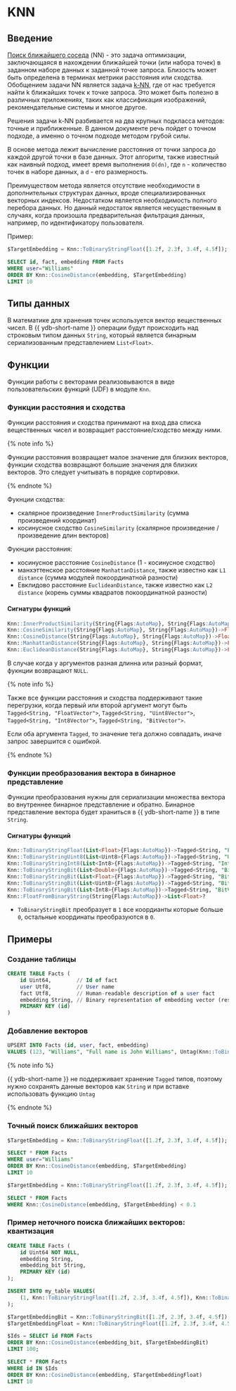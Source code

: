 # KNN
## Введение

[Поиск ближайшего соседа](https://en.wikipedia.org/wiki/Nearest_neighbor_search) (NN) - это задача оптимизации, заключающаяся в нахождении ближайшей точки (или набора точек) в заданном наборе данных к заданной точке запроса. Близость может быть определена в терминах метрики расстояния или сходства.
Обобщением задачи NN является задача [k-NN](https://en.wikipedia.org/wiki/K-nearest_neighbors_algorithm), где от нас требуется найти k ближайших точек к точке запроса. Это может быть полезно в различных приложениях, таких как классификация изображений, рекомендательные системы и многое другое.

Решения задачи k-NN разбивается на два крупных подкласса методов: точные и приближенные. В данном документе речь пойдет о точном подходе, а именно о точном подходе методом грубой силы.

В основе метода лежит вычисление расстояния от точки запроса до каждой другой точки в базе данных. Этот алгоритм, также известный как наивный подход, имеет время выполнения `O(dn)`, где `n` - количество точек в наборе данных, а `d` - его размерность.

Преимуществом метода является отсутствие необходимости в дополнительных структурах данных, вроде специализированных векторных индексов.
Недостатком является необходимость полного перебора данных. Но данный недостаток является несущественным в случаях, когда произошла предварительная фильтрация данных, например, по идентификатору пользователя.

Пример:

```sql
$TargetEmbedding = Knn::ToBinaryStringFloat([1.2f, 2.3f, 3.4f, 4.5f]);

SELECT id, fact, embedding FROM Facts
WHERE user="Williams"
ORDER BY Knn::CosineDistance(embedding, $TargetEmbedding)
LIMIT 10
```

## Типы данных

В математике для хранения точек используется вектор вещественных чисел.
В {{ ydb-short-name }} операции будут происходить над строковым типом данных `String`, который является бинарным сериализованным представлением `List<Float>`.

## Функции

Функции работы с векторами реализовываются в виде пользовательских функций (UDF) в модуле `Knn`.

### Функции расстояния и сходства

Функции расстояния и сходства принимают на вход два списка вещественных чисел и возвращает расстояние/сходство между ними.

{% note info %}

Функции расстояния возвращает малое значение для близких векторов, функции сходства возвращают большие значения для близких векторов. Это следует учитывать в порядке сортировки.

{% endnote %}

Фукнции сходства:
* скалярное произведение `InnerProductSimilarity` (сумма произведений координат)
* косинусное сходство `CosineSimilarity` (скалярное произведение / произведение длин векторов)

Фукнции расстояния:
* косинусное расстояние `CosineDistance` (1 - косинусное сходство)
* манхэттенское расстояние `ManhattanDistance`, также известно как `L1 distance`  (сумма модулей покоординатной разности)
* Евклидово расстояние `EuclideanDistance`, также известно как `L2 distance` (корень суммы квадратов покоординатной разности)

#### Сигнатуры функций

```sql
Knn::InnerProductSimilarity(String{Flags:AutoMap}, String{Flags:AutoMap})->Float?
Knn::CosineSimilarity(String{Flags:AutoMap}, String{Flags:AutoMap})->Float?
Knn::CosineDistance(String{Flags:AutoMap}, String{Flags:AutoMap})->Float?
Knn::ManhattanDistance(String{Flags:AutoMap}, String{Flags:AutoMap})->Float?
Knn::EuclideanDistance(String{Flags:AutoMap}, String{Flags:AutoMap})->Float?
```

В случае когда у аргументов разная длинна или разный формат, фукнции возвращают `NULL`.

{% note info %}

Также все функции расстояния и сходства поддерживают такие перегрузки, когда первый или второй аргумент могут быть `Tagged<String, "FloatVector">`, `Tagged<String, "Uint8Vector">`, `Tagged<String, "Int8Vector">`, `Tagged<String, "BitVector">`.

Если оба аргумента `Tagged`, то значение тега должно совпадать, иначе запрос завершится с ошибкой.

{% endnote %}


### Функции преобразования вектора в бинарное представление

Функции преобразования нужны для сериализации множества вектора во внутреннее бинарное представление и обратно.
Бинарное представление вектора будет храниться в {{ ydb-short-name }} в типе `String`.

#### Сигнатуры функций

```sql
Knn::ToBinaryStringFloat(List<Float>{Flags:AutoMap})->Tagged<String, "FloatVector">
Knn::ToBinaryStringUint8(List<Uint8>{Flags:AutoMap})->Tagged<String, "Uint8Vector">
Knn::ToBinaryStringInt8(List<Int8>{Flags:AutoMap})->Tagged<String, "Int8Vector">
Knn::ToBinaryStringBit(List<Double>{Flags:AutoMap})->Tagged<String, "BitVector">
Knn::ToBinaryStringBit(List<Float>{Flags:AutoMap})->Tagged<String, "BitVector">
Knn::ToBinaryStringBit(List<Uint8>{Flags:AutoMap})->Tagged<String, "BitVector">
Knn::ToBinaryStringBit(List<Int8>{Flags:AutoMap})->Tagged<String, "BitVector">
Knn::FloatFromBinaryString(String{Flags:AutoMap})->List<Float>?
```

* `ToBinaryStringBit` преобразует в `1` все коордианты которые больше `0`, остальные координаты преобразуются в `0`.

## Примеры

### Создание таблицы

```sql
CREATE TABLE Facts (
    id Uint64,        // Id of fact
    user Utf8,        // User name
    fact Utf8,        // Human-readable description of a user fact
    embedding String, // Binary representation of embedding vector (result of Knn::ToBinaryStringFloat)
    PRIMARY KEY (id)
)
```

### Добавление векторов

```sql
UPSERT INTO Facts (id, user, fact, embedding) 
VALUES (123, "Williams", "Full name is John Williams", Untag(Knn::ToBinaryStringFloat(CAST([1, 2, 3, 4] AS List<Float>), "FloatVector")))
```

{% note info %}

{{ ydb-short-name }} не поддерживает хранение `Tagged` типов, поэтому нужно сохранять данные векторов как `String` и при вставке использовать функцию `Untag`

{% endnote %}

### Точный поиск ближайших векторов

```sql
$TargetEmbedding = Knn::ToBinaryStringFloat([1.2f, 2.3f, 3.4f, 4.5f]);

SELECT * FROM Facts
WHERE user="Williams"
ORDER BY Knn::CosineDistance(embedding, $TargetEmbedding)
LIMIT 10
```

```sql
$TargetEmbedding = Knn::ToBinaryStringFloat([1.2f, 2.3f, 3.4f, 4.5f]);

SELECT * FROM Facts
WHERE Knn::CosineDistance(embedding, $TargetEmbedding) < 0.1
```

### Пример неточного поиска ближайших векторов: квантизация

```sql
CREATE TABLE Facts (
    id Uint64 NOT NULL,
    embedding String,
    embedding_bit String,
    PRIMARY KEY (id)
);

INSERT INTO my_table VALUES(
    (1, Knn::ToBinaryStringFloat([1.2f, 2.3f, 3.4f, 4.5f]), Knn::ToBinaryStringBit([1.2f, 2.3f, 3.4f, 4.5f]))
);
```

```sql
$TargetEmbeddingBit = Knn::ToBinaryStringBit([1.2f, 2.3f, 3.4f, 4.5f]);
$TargetEmbeddingFloat = Knn::ToBinaryStringFloat([1.2f, 2.3f, 3.4f, 4.5f]);

$Ids = SELECT id FROM Facts
ORDER BY Knn::CosineDistance(embedding_bit, $TargetEmbeddingBit)
LIMIT 100;

SELECT * FROM Facts
WHERE id IN $Ids
ORDER BY Knn::CosineDistance(embedding, $TargetEmbeddingFloat)
LIMIT 10
```
